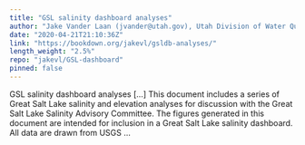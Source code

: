 ```yaml
---
title: "GSL salinity dashboard analyses"
author: "Jake Vander Laan (jvander@utah.gov), Utah Division of Water Quality"
date: "2020-04-21T21:10:36Z"
link: "https://bookdown.org/jakevl/gsldb-analyses/"
length_weight: "2.5%"
repo: "jakevl/GSL-dashboard"
pinned: false
---
```


GSL salinity dashboard analyses [...] This document includes a series of Great Salt Lake salinity and elevation analyses for discussion with the Great Salt Lake Salinity Advisory Committee. The figures generated in this document are intended for inclusion in a Great Salt Lake salinity dashboard. All data are drawn from USGS ...

